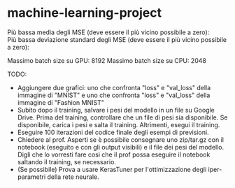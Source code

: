 # machine-learning-project  
  
Più bassa media degli MSE (deve essere il più vicino possibile a zero):  
Più bassa deviazione standard degli MSE (deve essere il più vicino possibile a zero):  

Massimo batch size su GPU: 8192
Massimo batch size su CPU: 2048  

TODO:  
- Aggiungere due grafici: uno che confronta "loss" e "val_loss" della immagine di "MNIST" e uno che confronta "loss" e "val_loss" della immagine di "Fashion MNIST"
- Subito dopo il training, salvare i pesi del modello in un file su Google Drive. Prima del training, controllare che un file di pesi sia disponibile. Se disponibile, carica i pesi e salta il training. Altrimenti, esegui il training.
- Eseguire 100 iterazioni del codice finale degli esempi di previsioni.
- Chiedere al prof. Asperti se è possibile consegnare uno zip/tar.gz con il notebook (eseguito e con gli output visibili) e il file dei pesi del modello. Digli che lo vorresti fare così che il prof possa eseguire il notebook saltando il training, se necessario.
- (Se possibile) Prova a usare KerasTuner per l'ottimizzazione degli iper-parametri della rete neurale.
